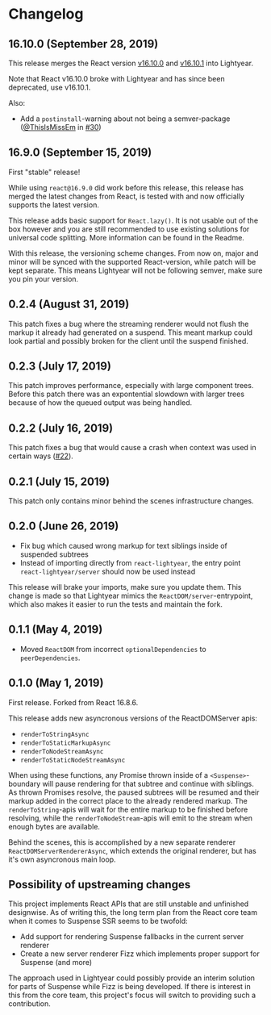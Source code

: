 # Changelog

## 16.10.0 (September 28, 2019)

This release merges the React version [v16.10.0](https://github.com/facebook/react/releases/tag/v16.10.0) and [v16.10.1](https://github.com/facebook/react/releases/tag/v16.10.1) into Lightyear.

Note that React v16.10.0 broke with Lightyear and has since been deprecated, use v16.10.1.

Also:

* Add a `postinstall`-warning about not being a semver-package ([@ThisIsMissEm](https://github.com/ThisIsMissEm) in [#30](https://github.com/Ephem/react-lightyear/pull/30))

## 16.9.0 (September 15, 2019)

First "stable" release!

While using `react@16.9.0` did work before this release, this release has merged the latest changes from React, is tested with and now officially supports the latest version.

This release adds basic support for `React.lazy()`. It is not usable out of the box however and you are still recommended to use existing solutions for universal code splitting. More information can be found in the Readme.

With this release, the versioning scheme changes. From now on, major and minor will be synced with the supported React-version, while patch will be kept separate. This means Lightyear will not be following semver, make sure you pin your version.

## 0.2.4 (August 31, 2019)

This patch fixes a bug where the streaming renderer would not flush the markup it already had generated on a suspend. This meant markup could look partial and possibly broken for the client until the suspend finished.

## 0.2.3 (July 17, 2019)

This patch improves performance, especially with large component trees. Before this patch there was an expontential slowdown with larger trees because of how the queued output was being handled.

## 0.2.2 (July 16, 2019)

This patch fixes a bug that would cause a crash when context was used in certain ways ([#22](https://github.com/Ephem/react-lightyear/issues/22)).

## 0.2.1 (July 15, 2019)

This patch only contains minor behind the scenes infrastructure changes.

## 0.2.0 (June 26, 2019)

* Fix bug which caused wrong markup for text siblings inside of suspended subtrees
* Instead of importing directly from `react-lightyear`, the entry point `react-lightyear/server` should now be used instead

This release will brake your imports, make sure you update them. This change is made so that Lightyear mimics the `ReactDOM/server`-entrypoint, which also makes it easier to run the tests and maintain the fork.

## 0.1.1 (May 4, 2019)

* Moved `ReactDOM` from incorrect `optionalDependencies` to `peerDependencies`.

## 0.1.0 (May 1, 2019)

First release. Forked from React 16.8.6.

This release adds new asyncronous versions of the ReactDOMServer apis:

* `renderToStringAsync`
* `renderToStaticMarkupAsync`
* `renderToNodeStreamAsync`
* `renderToStaticNodeStreamAsync`

When using these functions, any Promise thrown inside of a `<Suspense>`-boundary will pause rendering for that subtree and continue with siblings. As thrown Promises resolve, the paused subtrees will be resumed and their markup added in the correct place to the already rendered markup. The `renderToString`-apis will wait for the entire markup to be finished before resolving, while the `renderToNodeStream`-apis will emit to the stream when enough bytes are available.

Behind the scenes, this is accomplished by a new separate renderer `ReactDOMServerRendererAsync`, which extends the original renderer, but has it's own asyncronous main loop.

## Possibility of upstreaming changes

This project implements React APIs that are still unstable and unfinished designwise. As of writing this, the long term plan from the React core team when it comes to Suspense SSR seems to be twofold:

* Add support for rendering Suspense fallbacks in the current server renderer
* Create a new server renderer Fizz which implements proper support for Suspense (and more)

The approach used in Lightyear could possibly provide an interim solution for parts of Suspense while Fizz is being developed. If there is interest in this from the core team, this project's focus will switch to providing such a contribution.

